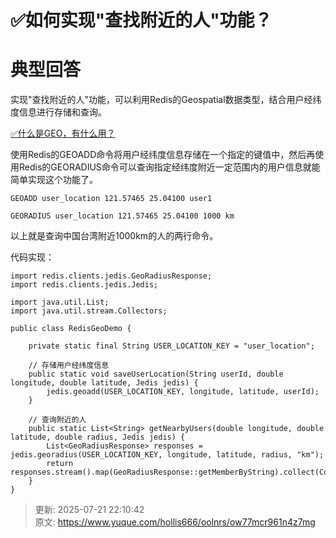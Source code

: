# ✅如何实现"查找附近的人"功能？

# 典型回答


实现"查找附近的人"功能，可以利用Redis的Geospatial数据类型，结合用户经纬度信息进行存储和查询。



[✅什么是GEO，有什么用？](https://www.yuque.com/hollis666/oolnrs/szth63)



使用Redis的GEOADD命令将用户经纬度信息存储在一个指定的键值中，然后再使用Redis的GEORADIUS命令可以查询指定经纬度附近一定范围内的用户信息就能简单实现这个功能了。



```plain
GEOADD user_location 121.57465 25.04100 user1

GEORADIUS user_location 121.57465 25.04100 1000 km
```



以上就是查询中国台湾附近1000km的人的两行命令。



代码实现：



```plain
import redis.clients.jedis.GeoRadiusResponse;
import redis.clients.jedis.Jedis;

import java.util.List;
import java.util.stream.Collectors;

public class RedisGeoDemo {

    private static final String USER_LOCATION_KEY = "user_location";

    // 存储用户经纬度信息
    public static void saveUserLocation(String userId, double longitude, double latitude, Jedis jedis) {
        jedis.geoadd(USER_LOCATION_KEY, longitude, latitude, userId);
    }

    // 查询附近的人
    public static List<String> getNearbyUsers(double longitude, double latitude, double radius, Jedis jedis) {
        List<GeoRadiusResponse> responses = jedis.georadius(USER_LOCATION_KEY, longitude, latitude, radius, "km");
        return responses.stream().map(GeoRadiusResponse::getMemberByString).collect(Collectors.toList());
    }
}

```



> 更新: 2025-07-21 22:10:42  
> 原文: <https://www.yuque.com/hollis666/oolnrs/ow77mcr961n4z7mg>